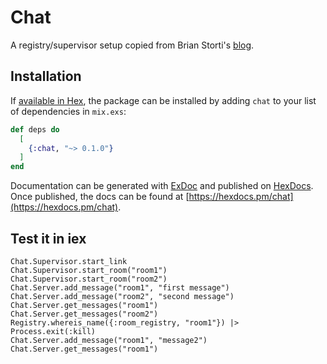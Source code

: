 # Chat

A registry/supervisor setup copied from Brian Storti's [blog](https://www.brianstorti.com/process-registry-in-elixir/).

## Installation

If [available in Hex](https://hex.pm/docs/publish), the package can be installed
by adding `chat` to your list of dependencies in `mix.exs`:

```elixir
def deps do
  [
    {:chat, "~> 0.1.0"}
  ]
end
```

Documentation can be generated with [ExDoc](https://github.com/elixir-lang/ex_doc)
and published on [HexDocs](https://hexdocs.pm). Once published, the docs can
be found at [https://hexdocs.pm/chat](https://hexdocs.pm/chat).

## Test it in iex

    Chat.Supervisor.start_link
    Chat.Supervisor.start_room("room1")
    Chat.Supervisor.start_room("room2")
    Chat.Server.add_message("room1", "first message")
    Chat.Server.add_message("room2", "second message")
    Chat.Server.get_messages("room1")
    Chat.Server.get_messages("room2")
    Registry.whereis_name({:room_registry, "room1"}) |> Process.exit(:kill)
    Chat.Server.add_message("room1", "message2")
    Chat.Server.get_messages("room1")

